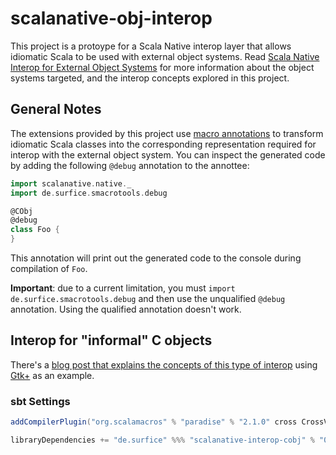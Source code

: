 # scalanative-obj-interop
This project is a protoype for a Scala Native interop layer that allows idiomatic Scala to be used with external object systems. Read [Scala Native Interop for External Object Systems](https://github.com/jokade/scala-native/blob/topic/external-objects-design/docs/design/external_objects_interop.rst#syntactic-sugar) for more information about the object systems targeted, and the interop concepts explored in this project.



## General Notes
The extensions provided by this project use [macro annotations](http://docs.scala-lang.org/overviews/macros/annotations.html) to transform idiomatic Scala classes into the corresponding representation required for interop with the external object system.
You can inspect the generated code by adding the following `@debug` annotation to the annottee:
```scala
import scalanative.native._
import de.surfice.smacrotools.debug

@CObj
@debug
class Foo {
}
```

This annotation will print out the generated code to the console during compilation of `Foo`.

**Important**: due to a current limitation, you must `import de.surfice.smacrotools.debug` and then use the unqualified `@debug` annotation. Using the qualified annotation doesn't work.

## Interop for "informal" C objects
There's a [blog post that explains the concepts of this type of interop](http://jokade.surfice.de/scala%20native/2018/01/10/idiomatic-gtk-bindings-for-scalanative/) using [Gtk+](http://www.gtk.org) as an example.

### sbt Settings
```sbt
addCompilerPlugin("org.scalamacros" % "paradise" % "2.1.0" cross CrossVersion.full)

libraryDependencies += "de.surfice" %%% "scalanative-interop-cobj" % "0.0.3"
```
